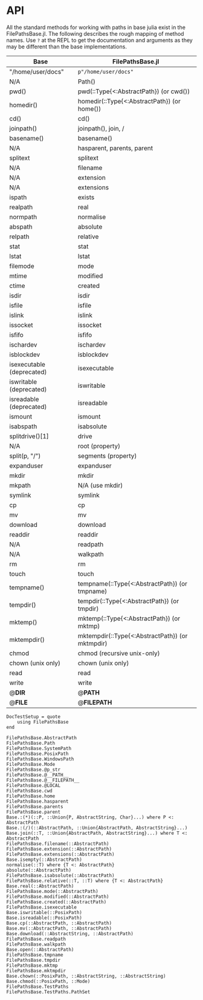 # API

All the standard methods for working with paths in base julia exist in the FilePathsBase.jl. The following describes the rough mapping of method names. Use `?` at the REPL to get the documentation and arguments as they may be different than the base implementations.

Base | FilePathsBase.jl
--- | ---
"/home/user/docs" | `p"/home/user/docs"`
N/A | Path()
pwd() | pwd(::Type{<:AbstractPath}) (or cwd())
homedir() | homedir(::Type{<:AbstractPath}) (or home())
cd() | cd()
joinpath() | joinpath(), join, /
basename() | basename()
N/A | hasparent, parents, parent
splitext | splitext
N/A | filename
N/A | extension
N/A | extensions
ispath | exists
realpath | real
normpath | normalise
abspath | absolute
relpath | relative
stat | stat
lstat | lstat
filemode | mode
mtime | modified
ctime | created
isdir | isdir
isfile | isfile
islink | islink
issocket | issocket
isfifo | isfifo
ischardev | ischardev
isblockdev | isblockdev
isexecutable (deprecated) | isexecutable
iswritable (deprecated) | iswritable
isreadable (deprecated) | isreadable
ismount | ismount
isabspath | isabsolute
splitdrive()[1] | drive
N/A | root (property)
split(p, "/") | segments (property)
expanduser | expanduser
mkdir | mkdir
mkpath | N/A (use mkdir)
symlink | symlink
cp | cp
mv | mv
download | download
readdir | readdir
N/A | readpath
N/A | walkpath
rm | rm
touch | touch
tempname() | tempname(::Type{<:AbstractPath}) (or tmpname)
tempdir() | tempdir(::Type{<:AbstractPath}) (or tmpdir)
mktemp() | mktemp(::Type{<:AbstractPath}) (or mktmp)
mktempdir() | mktempdir(::Type{<:AbstractPath}) (or mktmpdir)
chmod | chmod (recursive unix-only)
chown (unix only) | chown (unix only)
read | read
write | write
@__DIR__ | @__PATH__
@__FILE__ | @__FILEPATH__


```@meta
DocTestSetup = quote
    using FilePathsBase
end
```

```@docs
FilePathsBase.AbstractPath
FilePathsBase.Path
FilePathsBase.SystemPath
FilePathsBase.PosixPath
FilePathsBase.WindowsPath
FilePathsBase.Mode
FilePathsBase.@p_str
FilePathsBase.@__PATH__
FilePathsBase.@__FILEPATH__
FilePathsBase.@LOCAL
FilePathsBase.cwd
FilePathsBase.home
FilePathsBase.hasparent
FilePathsBase.parents
FilePathsBase.parent
Base.:(*)(::P, ::Union{P, AbstractString, Char}...) where P <: AbstractPath
Base.:(/)(::AbstractPath, ::Union{AbstractPath, AbstractString}...)
Base.join(::T, ::Union{AbstractPath, AbstractString}...) where T <: AbstractPath
FilePathsBase.filename(::AbstractPath)
FilePathsBase.extension(::AbstractPath)
FilePathsBase.extensions(::AbstractPath)
Base.isempty(::AbstractPath)
normalise(::T) where {T <: AbstractPath}
absolute(::AbstractPath)
FilePathsBase.isabsolute(::AbstractPath)
FilePathsBase.relative(::T, ::T) where {T <: AbstractPath}
Base.real(::AbstractPath)
FilePathsBase.mode(::AbstractPath)
FilePathsBase.modified(::AbstractPath)
FilePathsBase.created(::AbstractPath)
FilePathsBase.isexecutable
Base.iswritable(::PosixPath)
Base.isreadable(::PosixPath)
Base.cp(::AbstractPath, ::AbstractPath)
Base.mv(::AbstractPath, ::AbstractPath)
Base.download(::AbstractString, ::AbstractPath)
FilePathsBase.readpath
FilePathsBase.walkpath
Base.open(::AbstractPath)
FilePathsBase.tmpname
FilePathsBase.tmpdir
FilePathsBase.mktmp
FilePathsBase.mktmpdir
Base.chown(::PosixPath, ::AbstractString, ::AbstractString)
Base.chmod(::PosixPath, ::Mode)
FilePathsBase.TestPaths
FilePathsBase.TestPaths.PathSet
```
